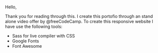 Hello, 


Thank you for reading through this. 
I create this portofio through an stand alone video offer by @freeCodeCamp.
To create this responsive website I have use the following tools:

- Sass for live compiler with CSS
- Google Fonts
- Font Awesome
